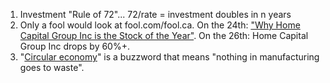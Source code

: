 1. Investment "Rule of 72"... 72/rate = investment doubles in n years
1. Only a fool would look at fool.com/fool.ca. On the 24th: ["Why Home Capital Group Inc is the Stock of the Year"](http://www.fool.ca/2017/04/24/why-home-capital-group-inc-is-the-stock-of-the-year/). On the 26th: Home Capital Group Inc drops by 60%+.
1. "[Circular economy](https://en.wikipedia.org/wiki/Circular_economy)" is a buzzword that means "nothing in manufacturing goes to waste".
